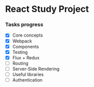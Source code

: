 # React Study Project

### Tasks progress

- [x] Core concepts
- [x] Webpack
- [x] Components
- [x] Testing
- [x] Flux + Redux
- [ ] Routing
- [ ] Server-Side Rendering
- [ ] Useful libraries
- [ ] Authentication